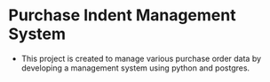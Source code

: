 # Purchase Indent Management System
* This project is created to manage various purchase order data by developing a management system using python and postgres. 
